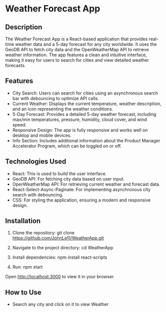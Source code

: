 # Weather Forecast App

## Description
The Weather Forecast App is a React-based application that provides real-time weather data and a 5-day forecast for any city worldwide. It uses the GeoDB API to fetch city data and the OpenWeatherMap API to retrieve weather information. The app features a clean and intuitive interface, making it easy for users to search for cities and view detailed weather forecasts.

## Features
- City Search: Users can search for cities using an asynchronous search bar with debouncing to optimize API calls.
- Current Weather: Displays the current temperature, weather description, and an icon representing the weather conditions.
- 5-Day Forecast: Provides a detailed 5-day weather forecast, including max/min temperatures, pressure, humidity, cloud cover, and wind speed.
- Responsive Design: The app is fully responsive and works well on desktop and mobile devices.
- Info Section: Includes additional information about the Product Manager Accelerator Program, which can be toggled on or off.

## Technologies Used
- React: This is used to build the user interface.
- GeoDB API: For fetching city data based on user input.
- OpenWeatherMap API: For retrieving current weather and forecast data.
- React-Select-Async-Paginate: For implementing asynchronous city search with debouncing.
- CSS: For styling the application, ensuring a modern and responsive design.

## Installation

1. Clone the repository:
git clone https://github.com/JohnLe11/WeatherApp.git

3. Navigate to the project directory:
cd WeatherApp

5. Install dependencies:
npm install react-scripts

7. Run:
npm start

Open [http://localhost:3000](http://localhost:3000) to view it in your browser.

## How to Use

- Search any city and click on it to view Weather
